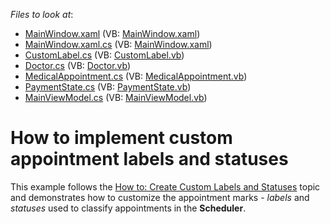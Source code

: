 <!-- default file list -->
*Files to look at*:

* [MainWindow.xaml](./CS/CustomLabelsAndStatusesExample/MainWindow.xaml) (VB: [MainWindow.xaml](./VB/CustomLabelsAndStatusesExample/MainWindow.xaml))
* [MainWindow.xaml.cs](./CS/CustomLabelsAndStatusesExample/MainWindow.xaml.cs) (VB: [MainWindow.xaml](./VB/CustomLabelsAndStatusesExample/MainWindow.xaml))
* [CustomLabel.cs](./CS/CustomLabelsAndStatusesExample/Model/CustomLabel.cs) (VB: [CustomLabel.vb](./VB/CustomLabelsAndStatusesExample/Model/CustomLabel.vb))
* [Doctor.cs](./CS/CustomLabelsAndStatusesExample/Model/Doctor.cs) (VB: [Doctor.vb](./VB/CustomLabelsAndStatusesExample/Model/Doctor.vb))
* [MedicalAppointment.cs](./CS/CustomLabelsAndStatusesExample/Model/MedicalAppointment.cs) (VB: [MedicalAppointment.vb](./VB/CustomLabelsAndStatusesExample/Model/MedicalAppointment.vb))
* [PaymentState.cs](./CS/CustomLabelsAndStatusesExample/Model/PaymentState.cs) (VB: [PaymentState.vb](./VB/CustomLabelsAndStatusesExample/Model/PaymentState.vb))
* [MainViewModel.cs](./CS/CustomLabelsAndStatusesExample/ViewModel/MainViewModel.cs) (VB: [MainViewModel.vb](./VB/CustomLabelsAndStatusesExample/ViewModel/MainViewModel.vb))
<!-- default file list end -->
# How to implement custom appointment labels and statuses


<p>This example follows the <a href="http://help.devexpress.com/#WPF/CustomDocument116501">How to: Create Custom Labels and Statuses</a> topic and demonstrates how to customize the appointment marks - <em>labels</em> and <em>statuses</em> used to classify appointments in the <strong>Scheduler</strong>.</p>
<p><br><br></p>

<br/>


